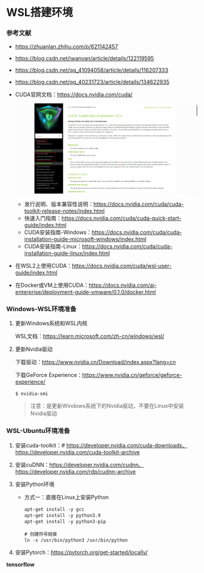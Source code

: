 # WSL搭建环境

### 参考文献

- https://zhuanlan.zhihu.com/p/621142457

- https://blog.csdn.net/iwanvan/article/details/122119595

- https://blog.csdn.net/qq_41094058/article/details/116207333

- https://blog.csdn.net/qq_40231723/article/details/134622935

- CUDA官网文档：https://docs.nvidia.com/cuda/

  ![image-20240322114431445](https://raw.githubusercontent.com/GIT-GAZZ/typora-cloud-image/master/image/image-20240322114431445-efae6e6419c57e4aeb7105b5145b0f44.png)

  - 发行说明、版本兼容性说明：https://docs.nvidia.com/cuda/cuda-toolkit-release-notes/index.html
  - 快速入门指南：https://docs.nvidia.com/cuda/cuda-quick-start-guide/index.html
  - CUDA安装指南-Windows：https://docs.nvidia.com/cuda/cuda-installation-guide-microsoft-windows/index.html
  - CUDA安装指南-Linux：https://docs.nvidia.com/cuda/cuda-installation-guide-linux/index.html

- 在WSL2上使用CUDA：https://docs.nvidia.com/cuda/wsl-user-guide/index.html

- 在Docker或VM上使用CUDA：https://docs.nvidia.com/ai-enterprise/deployment-guide-vmware/0.1.0/docker.html

### Windows-WSL环境准备

1. 更新Windows系统和WSL内核

   WSL文档：https://learn.microsoft.com/zh-cn/windows/wsl/

2. 更新Nvidia驱动

   下载驱动：https://www.nvidia.cn/Download/index.aspx?lang=cn

   下载GeForce Experience：https://www.nvidia.cn/geforce/geforce-experience/

   ```shell
   $ nvidia-smi
   ```

   > 注意：是更新Windows系统下的Nvidia驱动，不要在Linux中安装Nvidia驱动

### WSL-Ubuntu环境准备

1. 安装cuda-toolkit：# https://developer.nvidia.com/cuda-downloads、https://developer.nvidia.com/cuda-toolkit-archive

2. 安装cuDNN：https://developer.nvidia.com/cudnn、https://developer.nvidia.com/rdp/cudnn-archive

3. 安装Python环境

   - 方式一：直接在Linux上安装Python

     ```shell
     apt-get install -y gcc
     apt-get install -y python3.9
     apt-get install -y python3-pip
     
     # 创建符号链接
     ln -s /usr/bin/python3 /usr/bin/python
     ```

     

4. 安装Pytorch：https://pytorch.org/get-started/locally/

**tensorflow**